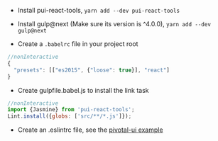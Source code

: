 - Install pui-react-tools, `yarn add --dev pui-react-tools`

- Install gulp@next (Make sure its version is ^4.0.0), `yarn add --dev gulp@next`

- Create a `.babelrc` file in your project root

```jsx harmony
//nonInteractive
{
  "presets": [["es2015", {"loose": true}], "react"]
}
```

- Create gulpfile.babel.js to install the link task

```jsx harmony
//nonInteractive
import {Jasmine} from 'pui-react-tools';
Lint.install({globs: ['src/**/*.js']});
```

- Create an .eslintrc file, see the [pivotal-ui example](https://github.com/pivotal-cf/pivotal-ui/blob/master/.eslintrc)
